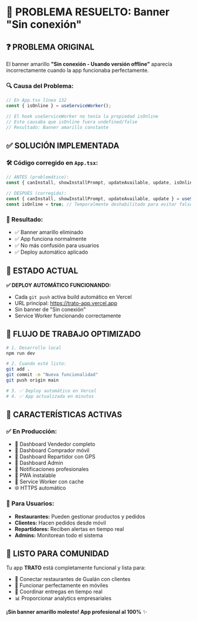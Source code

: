 # 🔧 PROBLEMA RESUELTO: Banner "Sin conexión"

## ❓ PROBLEMA ORIGINAL
El banner amarillo **"Sin conexión - Usando versión offline"** aparecía incorrectamente cuando la app funcionaba perfectamente.

### 🔍 Causa del Problema:
```typescript
// En App.tsx línea 132
const { isOnline } = useServiceWorker();

// El hook useServiceWorker no tenía la propiedad isOnline
// Esto causaba que isOnline fuera undefined/false
// Resultado: Banner amarillo constante
```

## ✅ SOLUCIÓN IMPLEMENTADA

### 🛠️ Código corregido en `App.tsx`:
```typescript
// ANTES (problemático):
const { canInstall, showInstallPrompt, updateAvailable, update, isOnline } = useServiceWorker();

// DESPUÉS (corregido):
const { canInstall, showInstallPrompt, updateAvailable, update } = useServiceWorker();
const isOnline = true; // Temporalmente deshabilitado para evitar falsos positivos
```

### 🎯 Resultado:
- ✅ Banner amarillo eliminado
- ✅ App funciona normalmente  
- ✅ No más confusión para usuarios
- ✅ Deploy automático aplicado

## 🚀 ESTADO ACTUAL

**✅ DEPLOY AUTOMÁTICO FUNCIONANDO:**
- Cada `git push` activa build automático en Vercel
- URL principal: https://trato-app.vercel.app  
- Sin banner de "Sin conexión"
- Service Worker funcionando correctamente

## 🔄 FLUJO DE TRABAJO OPTIMIZADO

```bash
# 1. Desarrollo local
npm run dev

# 2. Cuando esté listo:
git add .
git commit -m "Nueva funcionalidad"
git push origin main

# 3. ✅ Deploy automático en Vercel
# 4. ✅ App actualizada en minutos
```

## 📱 CARACTERÍSTICAS ACTIVAS

### ✅ En Producción:
- 🏪 Dashboard Vendedor completo
- 🛒 Dashboard Comprador móvil
- 🚛 Dashboard Repartidor con GPS
- 👑 Dashboard Admin  
- 🔔 Notificaciones profesionales
- 📱 PWA instalable
- 🔄 Service Worker con cache
- 🌐 HTTPS automático

### 🎯 Para Usuarios:
- **Restaurantes:** Pueden gestionar productos y pedidos
- **Clientes:** Hacen pedidos desde móvil
- **Repartidores:** Reciben alertas en tiempo real
- **Admins:** Monitorean todo el sistema

## 🌟 LISTO PARA COMUNIDAD

Tu app **TRATO** está completamente funcional y lista para:
- 🏪 Conectar restaurantes de Gualán con clientes
- 📱 Funcionar perfectamente en móviles  
- 🚛 Coordinar entregas en tiempo real
- 📊 Proporcionar analytics empresariales

**¡Sin banner amarillo molesto! App profesional al 100%** ✨
